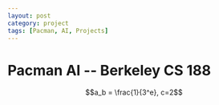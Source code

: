 ```yaml
---
layout: post
category: project
tags: [Pacman, AI, Projects]
---
```

# Pacman AI -- Berkeley CS 188
$$a_b = \frac{1}{3^e}, c=2$$